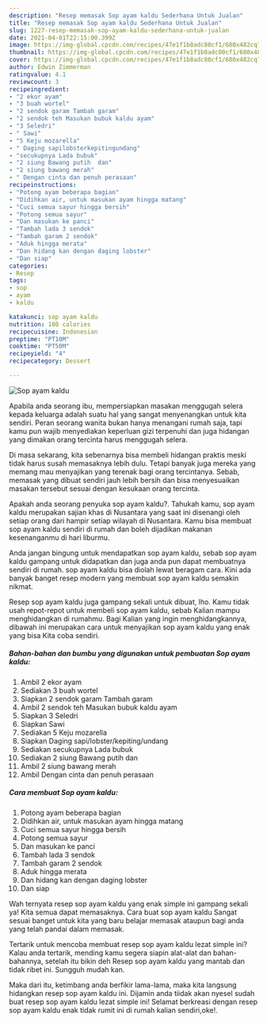 ```yaml
---
description: "Resep memasak Sop ayam kaldu Sederhana Untuk Jualan"
title: "Resep memasak Sop ayam kaldu Sederhana Untuk Jualan"
slug: 1227-resep-memasak-sop-ayam-kaldu-sederhana-untuk-jualan
date: 2021-04-01T22:15:00.399Z
image: https://img-global.cpcdn.com/recipes/47e1f1b8adc80cf1/680x482cq70/sop-ayam-kaldu-foto-resep-utama.jpg
thumbnail: https://img-global.cpcdn.com/recipes/47e1f1b8adc80cf1/680x482cq70/sop-ayam-kaldu-foto-resep-utama.jpg
cover: https://img-global.cpcdn.com/recipes/47e1f1b8adc80cf1/680x482cq70/sop-ayam-kaldu-foto-resep-utama.jpg
author: Edwin Zimmerman
ratingvalue: 4.1
reviewcount: 3
recipeingredient:
- "2 ekor ayam"
- "3 buah wortel"
- "2 sendok garam Tambah garam"
- "2 sendok teh Masukan bubuk kaldu ayam"
- "3 Seledri"
- " Sawi"
- "5 Keju mozarella"
- " Daging sapilobsterkepitingundang"
- "secukupnya Lada bubuk"
- "2 siung Bawang putih  dan"
- "2 siung bawang merah"
- " Dengan cinta dan penuh perasaan"
recipeinstructions:
- "Potong ayam beberapa bagian"
- "Didihkan air, untuk masukan ayam hingga matang"
- "Cuci semua sayur hingga bersih"
- "Potong semua sayur"
- "Dan masukan ke panci"
- "Tambah lada 3 sendok"
- "Tambah garam 2 sendok"
- "Aduk hingga merata"
- "Dan hidang kan dengan daging lobster"
- "Dan siap"
categories:
- Resep
tags:
- sop
- ayam
- kaldu

katakunci: sop ayam kaldu 
nutrition: 180 calories
recipecuisine: Indonesian
preptime: "PT10M"
cooktime: "PT50M"
recipeyield: "4"
recipecategory: Dessert

---
```



![Sop ayam kaldu](https://img-global.cpcdn.com/recipes/47e1f1b8adc80cf1/680x482cq70/sop-ayam-kaldu-foto-resep-utama.jpg)

Apabila anda seorang ibu, mempersiapkan masakan menggugah selera kepada keluarga adalah suatu hal yang sangat menyenangkan untuk kita sendiri. Peran seorang  wanita bukan hanya menangani rumah saja, tapi kamu pun wajib menyediakan keperluan gizi terpenuhi dan juga hidangan yang dimakan orang tercinta harus menggugah selera.

Di masa  sekarang, kita sebenarnya bisa membeli hidangan praktis meski tidak harus susah memasaknya lebih dulu. Tetapi banyak juga mereka yang memang mau menyajikan yang terenak bagi orang tercintanya. Sebab, memasak yang dibuat sendiri jauh lebih bersih dan bisa menyesuaikan masakan tersebut sesuai dengan kesukaan orang tercinta. 



Apakah anda seorang penyuka sop ayam kaldu?. Tahukah kamu, sop ayam kaldu merupakan sajian khas di Nusantara yang saat ini disenangi oleh setiap orang dari hampir setiap wilayah di Nusantara. Kamu bisa membuat sop ayam kaldu sendiri di rumah dan boleh dijadikan makanan kesenanganmu di hari liburmu.

Anda jangan bingung untuk mendapatkan sop ayam kaldu, sebab sop ayam kaldu gampang untuk didapatkan dan juga anda pun dapat membuatnya sendiri di rumah. sop ayam kaldu bisa diolah lewat beragam cara. Kini ada banyak banget resep modern yang membuat sop ayam kaldu semakin nikmat.

Resep sop ayam kaldu juga gampang sekali untuk dibuat, lho. Kamu tidak usah repot-repot untuk membeli sop ayam kaldu, sebab Kalian mampu menghidangkan di rumahmu. Bagi Kalian yang ingin menghidangkannya, dibawah ini merupakan cara untuk menyajikan sop ayam kaldu yang enak yang bisa Kita coba sendiri.

<!--inarticleads1-->

##### Bahan-bahan dan bumbu yang digunakan untuk pembuatan Sop ayam kaldu:

1. Ambil 2 ekor ayam
1. Sediakan 3 buah wortel
1. Siapkan 2 sendok garam Tambah garam
1. Ambil 2 sendok teh Masukan bubuk kaldu ayam
1. Siapkan 3 Seledri
1. Siapkan  Sawi
1. Sediakan 5 Keju mozarella
1. Siapkan  Daging sapi/lobster/kepiting/undang
1. Sediakan secukupnya Lada bubuk
1. Sediakan 2 siung Bawang putih  dan
1. Ambil 2 siung bawang merah
1. Ambil  Dengan cinta dan penuh perasaan




<!--inarticleads2-->

##### Cara membuat Sop ayam kaldu:

1. Potong ayam beberapa bagian
1. Didihkan air, untuk masukan ayam hingga matang
1. Cuci semua sayur hingga bersih
1. Potong semua sayur
1. Dan masukan ke panci
1. Tambah lada 3 sendok
1. Tambah garam 2 sendok
1. Aduk hingga merata
1. Dan hidang kan dengan daging lobster
1. Dan siap




Wah ternyata resep sop ayam kaldu yang enak simple ini gampang sekali ya! Kita semua dapat memasaknya. Cara buat sop ayam kaldu Sangat sesuai banget untuk kita yang baru belajar memasak ataupun bagi anda yang telah pandai dalam memasak.

Tertarik untuk mencoba membuat resep sop ayam kaldu lezat simple ini? Kalau anda tertarik, mending kamu segera siapin alat-alat dan bahan-bahannya, setelah itu bikin deh Resep sop ayam kaldu yang mantab dan tidak ribet ini. Sungguh mudah kan. 

Maka dari itu, ketimbang anda berfikir lama-lama, maka kita langsung hidangkan resep sop ayam kaldu ini. Dijamin anda tiidak akan nyesel sudah buat resep sop ayam kaldu lezat simple ini! Selamat berkreasi dengan resep sop ayam kaldu enak tidak rumit ini di rumah kalian sendiri,oke!.

